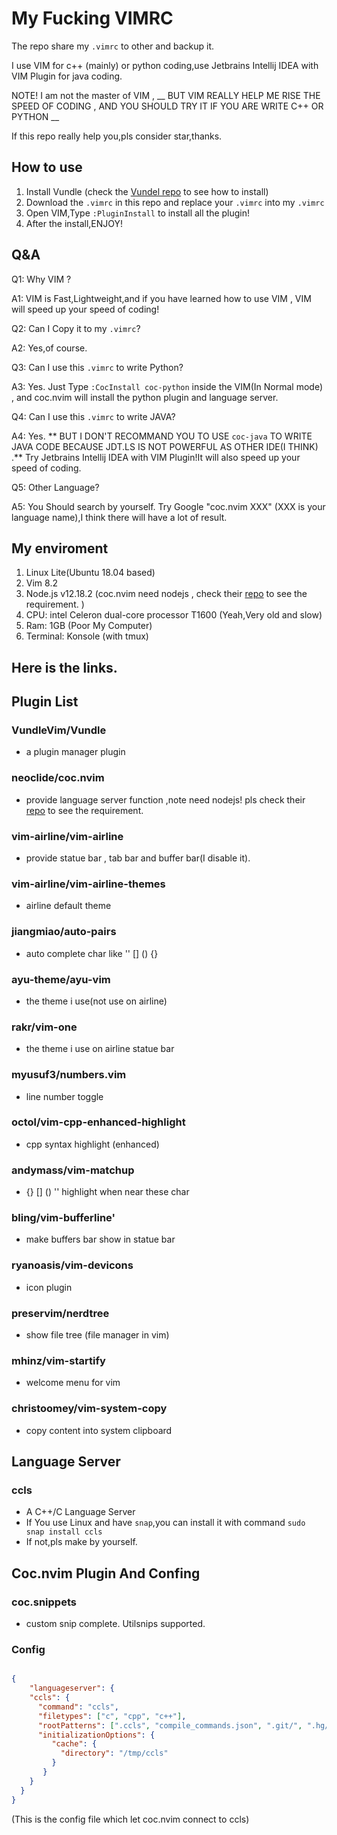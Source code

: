 # My Fucking VIMRC 

The repo share my ``.vimrc`` to other and backup it.

I use VIM for c++ (mainly) or python coding,use Jetbrains Intellij IDEA with VIM Plugin for java coding.

NOTE! I am not the master of VIM , __ BUT VIM REALLY HELP ME RISE THE SPEED OF CODING , AND YOU SHOULD TRY IT IF YOU ARE WRITE C++ OR PYTHON __

If this repo really help you,pls consider star,thanks.

## How to use
1. Install Vundle (check the [Vundel repo](https://github.com/VundleVim/Vundle) to see how to install)
2. Download the ``.vimrc`` in this repo and replace your ``.vimrc`` into my ``.vimrc``
3. Open VIM,Type ``:PluginInstall`` to install all the plugin!
4. After the install,ENJOY!

## Q&A

Q1: Why VIM ?

A1: VIM is Fast,Lightweight,and if you have learned how to use VIM , VIM will speed up your speed of coding!

Q2: Can I Copy it to my ``.vimrc``?

A2: Yes,of course.

Q3: Can I use this ``.vimrc`` to write Python?

A3: Yes. Just Type ``:CocInstall coc-python`` inside the VIM(In Normal mode) , and coc.nvim will install the python plugin and language server.

Q4: Can I use this ``.vimrc`` to write JAVA?

A4: Yes. ** BUT I DON'T RECOMMAND YOU TO USE ``coc-java`` TO WRITE JAVA CODE BECAUSE JDT.LS IS NOT POWERFUL AS OTHER IDE(I THINK) .** Try Jetbrains Intellij IDEA with VIM Plugin!It will also speed up your speed of coding.

Q5: Other Language?

A5: You Should search by yourself. Try Google "coc.nvim XXX" (XXX is your language name),I think there will have a lot of result.

## My enviroment

1. Linux Lite(Ubuntu 18.04 based)
2. Vim 8.2
3. Node.js v12.18.2 (coc.nvim need nodejs , check  their [repo](https://github.com/neoclide/coc.nvim)  to see the requirement. )
4. CPU: intel  Celeron  dual-core processor T1600 (Yeah,Very old and slow)
5. Ram: 1GB (Poor My Computer)
6. Terminal: Konsole (with tmux)

## Here is the links.

## Plugin List
### VundleVim/Vundle
- a plugin manager plugin 
### neoclide/coc.nvim
- provide language server function ,note need nodejs! pls check their [repo](https://github.com/neoclide/coc.nvim ) to see the requirement.
### vim-airline/vim-airline
- provide statue bar , tab bar and buffer bar(I disable it).
### vim-airline/vim-airline-themes
- airline default theme
### jiangmiao/auto-pairs
- auto complete char like '' [] () {} 
### ayu-theme/ayu-vim
- the theme i use(not use on airline)
### rakr/vim-one
- the theme i use on airline statue bar
### myusuf3/numbers.vim
- line number toggle
### octol/vim-cpp-enhanced-highlight
- cpp syntax highlight (enhanced)
### andymass/vim-matchup
- {} [] () '' highlight when near these char
### bling/vim-bufferline'
- make buffers bar show in statue bar
### ryanoasis/vim-devicons
- icon plugin
### preservim/nerdtree
- show file tree (file manager in vim)
### mhinz/vim-startify
- welcome menu for vim
### christoomey/vim-system-copy
- copy content into system clipboard


## Language Server
### ccls
- A C++/C Language Server
- If You use Linux and have ``snap``,you can install it with command ``sudo snap install ccls `` 
- If not,pls make by yourself.


## Coc.nvim Plugin And Confing 

### coc.snippets
- custom snip complete. Utilsnips supported.

### Config
```json

{
	"languageserver": {
    "ccls": {
      "command": "ccls",
      "filetypes": ["c", "cpp", "c++"],
      "rootPatterns": [".ccls", "compile_commands.json", ".git/", ".hg/"],
      "initializationOptions": {
         "cache": {
           "directory": "/tmp/ccls"
         }
       }
    }
  }
}

```
(This is the config file which let coc.nvim connect to ccls)
